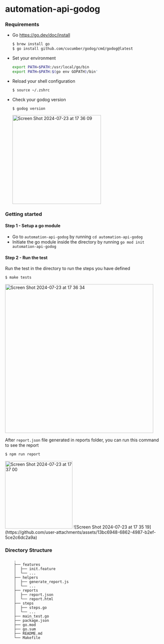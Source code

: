 # automation-api-godog

### Requirements
- Go https://go.dev/doc/install
  ```sh
  $ brew install go
  $ go install github.com/cucumber/godog/cmd/godog@latest
  ```
- Set your environment
  ```sh
  export PATH=$PATH:/usr/local/go/bin
  export PATH=$PATH:$(go env GOPATH)/bin'
  ```
- Reload your shell configuration
  ```sh
  $ source ~/.zshrc
  ```
- Check your godog version
  ```
  $ godog version
  ```
  <img width="289" alt="Screen Shot 2024-07-23 at 17 36 09" src="https://github.com/user-attachments/assets/87992a4b-91ef-44dd-b7d6-d800eebb8cb4">

### Getting started
#### Step 1 - Setup a go module
- Go to `automation-api-godog` by running `cd automation-api-godog`
- Initiate the go module inside the directory by running `go mod init automation-api-godog`

#### Step 2 - Run the test
Run the test in the directory to run the steps you have defined
```sh
$ make tests
```
<img width="484" alt="Screen Shot 2024-07-23 at 17 36 34" src="https://github.com/user-attachments/assets/c80d25e7-82cb-4f13-8c47-447cdcabeeb4">

After `report.json` file generated in reports folder, you can run this command to see the report
```sh
$ npm run report
```
<img width="220" alt="Screen Shot 2024-07-23 at 17 37 00" src="https://github.com/user-attachments/assets/60ca6489-6038-4851-a592-5c19a0418f22">
![Screen Shot 2024-07-23 at 17 35 19](https://github.com/user-attachments/assets/13bc6948-6862-4987-b2ef-5ce2c6dc2a9a)

### Directory Structure
        .
        ├── features
        │  ├── init.feature
        │  └── ...
        ├── helpers
        │  ├── generate_report.js
        │  └── ...
        ├── reports
        │  ├── report.json
        │  └── report.html
        ├── steps
        │  ├── steps.go
        │  └── ...
        ├── main_test.go
        ├── package.json
        ├── go.mod
        ├── go.sum
        ├── README.md
        └── Makefile
